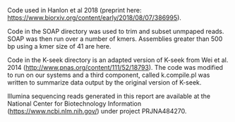 Code used in Hanlon et al 2018 (preprint here: https://www.biorxiv.org/content/early/2018/08/07/386995).

Code in the SOAP directory was used to trim and subset unmpaped reads. SOAP was then run over a number of kmers. Assemblies greater than 500 bp using a kmer size of 41 are here.

Code in the K-seek directory is an adapted version of K-seek from Wei et al. 2014 (http://www.pnas.org/content/111/52/18793). The code was modified to run on our systems and a third component, called k.compile.pl was written to summarize data output by the original version of K-seek.

Illumina sequencing reads generated in this report are available at the National Center for Biotechnology
Information (https://www.ncbi.nlm.nih.gov/) under project PRJNA484270. 
